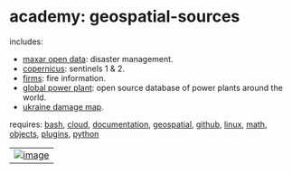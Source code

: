 # academy: geospatial-sources

includes:
- [maxar open data](https://github.com/kamangir/bluer-geo/blob/main/bluer_geo/catalog/maxar_open_data): disaster management.
- [copernicus](https://github.com/kamangir/bluer-geo/blob/main/bluer_geo/catalog/copernicus): sentinels 1 & 2.
- [firms](https://github.com/kamangir/bluer-geo/blob/main/bluer_geo/catalog/firms): fire information.
- [global power plant](https://github.com/kamangir/bluer-geo/blob/main/bluer_geo/objects/md/global_power_plant_database.md): open source database of power plants around the world.
- [ukraine damage map](https://github.com/kamangir/bluer-geo/blob/main/bluer_geo/catalog/ukraine_timemap).

requires: [bash](./bash.md), [cloud](./cloud.md), [documentation](./documentation.md), [geospatial](./geospatial.md), [github](./github.md), [linux](./linux.md), [math](./math.md), [objects](./objects.md), [plugins](./plugins.md), [python](./python.md)

|   |
| --- |
| [![image](https://github.com/kamangir/assets/raw/main/blue-geo/Maxar-Open-Datacube.png?raw=true)](https://github.com/kamangir/bluer-geo/tree/main/bluer_geo/catalog/maxar_open_data) |
